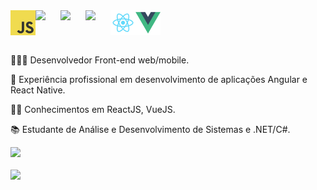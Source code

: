 <div>
  <div style="display: flex;">
    <img src="https://raw.githubusercontent.com/github/explore/80688e429a7d4ef2fca1e82350fe8e3517d3494d/topics/javascript/javascript.png" width="40">
    <img src="https://encrypted-tbn0.gstatic.com/images?q=tbn:ANd9GcQ3s6Xh8Q4XKaxYMAYB92fssHJaMgrcf3RIbg&usqp=CAU" width="40">
    <img src="https://raw.githubusercontent.com/jmnote/z-icons/master/svg/csharp.svg" width="40">           
    <img src="https://encrypted-tbn0.gstatic.com/images?q=tbn:ANd9GcTIriiMvVEzbgeGyR9bF86NA1BH64k1w5EY7g&usqp=CAU" width="40">
    <img src="https://raw.githubusercontent.com/github/explore/80688e429a7d4ef2fca1e82350fe8e3517d3494d/topics/react/react.png" width="40">  
    <img src="https://raw.githubusercontent.com/github/explore/80688e429a7d4ef2fca1e82350fe8e3517d3494d/topics/vue/vue.png" width="40">
  </div>
  <br>

  <p>👨🏻‍💻 Desenvolvedor Front-end web/mobile.</p>
  <p>🚀 Experiência profissional em desenvolvimento de aplicações Angular e React Native.</p>
  <p>👨‍🎓 Conhecimentos em ReactJS, VueJS.</p>
  <p>📚 Estudante de Análise e Desenvolvimento de Sistemas e .NET/C#.</p>
  

  <img src="https://media0.giphy.com/media/iIqmM5tTjmpOB9mpbn/giphy.gif">
  
  <br>
  <br>
  <a href="https://www.linkedin.com/in/aquiles-silva-dos-santos-/" target="_blank">
    <img src="https://encrypted-tbn0.gstatic.com/images?q=tbn:ANd9GcSUkC13MHFDlshhneUoFeRGC31Q0hM-q7GUgQ&usqp=CAU" width="40">
  </a> 
</div>
